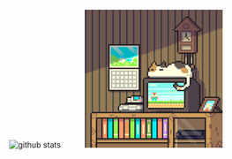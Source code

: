 ![github stats](https://github-readme-stats.vercel.app/api?username=Kingbultsea&show_icons=true&hide_rank=true&hide_border=true)
<img src="https://raw.githubusercontent.com/shuzijun/shuzijun/master/pc.gif" style="margin-left: 40px" width = "250" height = "250" alt=""/>
